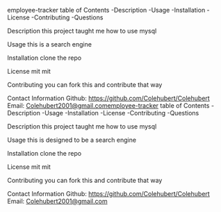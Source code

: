employee-tracker
table of Contents
-Description -Usage -Installation -License -Contributing -Questions

Description
this project taught me how to use mysql

Usage
this is a search engine 

Installation
clone the repo

License
mit mit

Contributing
you can fork this and contribute that way

Contact Information
Github: https://github.com/Colehubert/Colehubert
Email: Colehubert2001@gmail.comemployee-tracker
table of Contents
-Description -Usage -Installation -License -Contributing -Questions

Description
this project taught me how to use mysql

Usage
this is designed to be a search engine 

Installation
clone the repo

License
mit mit

Contributing
you can fork this and contribute that way

Contact Information
Github: https://github.com/Colehubert/Colehubert
Email: Colehubert2001@gmail.com
